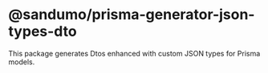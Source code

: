 # @sandumo/prisma-generator-json-types-dto

This package generates Dtos enhanced with custom JSON types for Prisma models.
